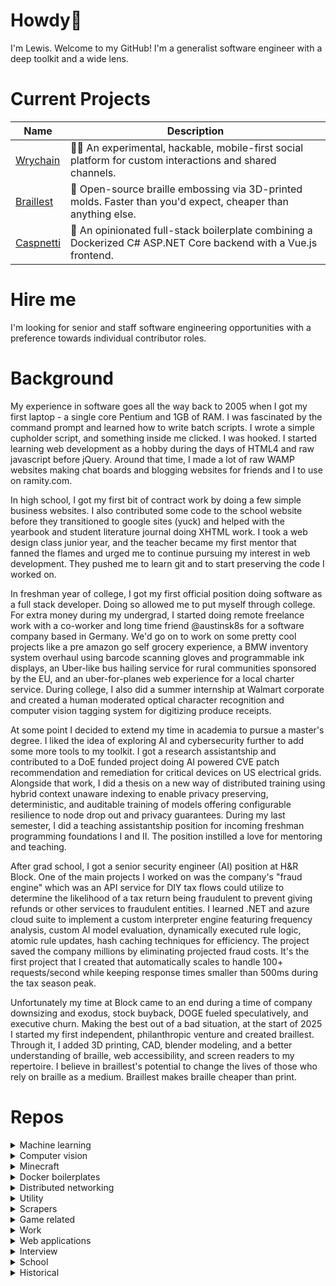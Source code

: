<h1>
Howdy🤠
</h1>

<p>
I'm Lewis. Welcome to my GitHub! I'm a generalist software engineer with a deep toolkit and a wide lens.
</p>

<h1>Current Projects</h1>

| Name | Description |
| --- | --- |
| [Wrychain](https://github.com/Wrychain) | ⛓️‍💥 An experimental, hackable, mobile-first social platform for custom interactions and shared channels. |
| [Braillest](https://github.com/Braillest) | 🦮 Open-source braille embossing via 3D-printed molds. Faster than you'd expect, cheaper than anything else. |
| [Caspnetti](https://github.com/ramity/caspnetti) |  🍝 An opinionated full-stack boilerplate combining a Dockerized C# ASP.NET Core backend with a Vue.js frontend. |

<h1>Hire me</h1>

<p>
I'm looking for senior and staff software engineering opportunities with a preference towards individual contributor roles.
</p>

<h1>Background</h1>

<p>
My experience in software goes all the way back to 2005 when I got my first laptop - a single core Pentium and 1GB of RAM. I was fascinated by the command prompt and learned how to write batch scripts. I wrote a simple cupholder script, and something inside me clicked. I was hooked. I started learning web development as a hobby during the days of HTML4 and raw javascript before jQuery. Around that time, I made a lot of raw WAMP websites making chat boards and blogging websites for friends and I to use on ramity.com.
</p>

<p>
In high school, I got my first bit of contract work by doing a few simple business websites. I also contributed some code to the school website before they transitioned to google sites (yuck) and helped with the yearbook and student literature journal doing XHTML work. I took a web design class junior year, and the teacher became my first mentor that fanned the flames and urged me to continue pursuing my interest in web development. They pushed me to learn git and to start preserving the code I worked on.
</p>

<p>
In freshman year of college, I got my first official position doing software as a full stack developer. Doing so allowed me to put myself through college. For extra money during my undergrad, I started doing remote freelance work with a co-worker and long time friend @austinsk8s for a software company based in Germany. We'd go on to work on some pretty cool projects like a pre amazon go self grocery experience, a BMW inventory system overhaul using barcode scanning gloves and programmable ink displays, an Uber-like bus hailing service for rural communities sponsored by the EU, and an uber-for-planes web experience for a local charter service. During college, I also did a summer internship at Walmart corporate and created a human moderated optical character recognition and computer vision tagging system for digitizing produce receipts.
</p>

<p>
At some point I decided to extend my time in academia to pursue a master's degree. I liked the idea of exploring AI and cybersecurity further to add some more tools to my toolkit. I got a research assistantship and contributed to a DoE funded project doing AI powered CVE patch recommendation and remediation for critical devices on US electrical grids. Alongside that work, I did a thesis on a new way of distributed training using hybrid context unaware indexing to enable privacy preserving, deterministic, and auditable training of models offering configurable resilience to node drop out and privacy guarantees. During my last semester, I did a teaching assistantship position for incoming freshman programming foundations I and II. The position instilled a love for mentoring and teaching.
</p>

<p>
After grad school, I got a senior security engineer (AI) position at H&R Block. One of the main projects I worked on was the company's "fraud engine" which was an API service for DIY tax flows could utilize to determine the likelihood of a tax return being fraudulent to prevent giving refunds or other services to fraudulent entities. I learned .NET and azure cloud suite to implement a custom interpreter engine featuring frequency analysis, custom AI model evaluation, dynamically executed rule logic, atomic rule updates, hash caching techniques for efficiency. The project saved the company millions by eliminating projected fraud costs. It's the first project that I created that automatically scales to handle 100+ requests/second while keeping response times smaller than 500ms during the tax season peak.
</p>

<p>
Unfortunately my time at Block came to an end during a time of company downsizing and exodus, stock buyback, DOGE fueled speculatively, and executive churn. Making the best out of a bad situation, at the start of 2025 I started my first independent, philanthropic venture and created <a src="https://braillest.com">braillest</a>. Through it, I added 3D printing, CAD, blender modeling, and a better understanding of braille, web accessibility, and screen readers to my repertoire. I believe in braillest's potential to change the lives of those who rely on braille as a medium. Braillest makes braille cheaper than print.
</p>

<h1>Repos</h1>

<details>
<summary>Machine learning</summary>

| Name | Description |
| --- | --- |
| [clerk](https://github.com/ramity/clerk) | We have AI-generated pull requests at home with Docker, Ollama, and Gitlab. |
| [conjure](https://github.com/ramity/conjure) | A code generation experiment. All code must be generated via the use of generator scripts or ChatGPT responses. |
| [VED pwn](https://github.com/ramity/VED-pwn) | An ML experiment showing vehicle OBDII data is a uniquely identifiable. Utilizes the VED dataset detailed [here](https://arxiv.org/abs/1905.02081) |

</details>

<details>
<summary>Computer vision</summary>

| Name | Description |
| --- | --- |
| [athena](https://github.com/ramity/athena) | A docker setup for opencv experiments featuring a locally compiled version of opencv for more features and formats |
| [apexCV](https://github.com/ramity/apexcv) | [Incomplete] A computer vision framework/toolset for scraping Apex Legends videos for meaningful data and statistics over time |
| [opencv table detection](https://github.com/ramity/opencv-table-detection) | A simple table detection apporach created entirely with opencv |
| [lane detection](https://github.com/ramity/lane-detection) | A simple lane detection program created entirely with opencv |
| [opencv text detection](https://github.com/ramity/opencv-text-detection) | A simple text detection approach created entirely with opencv |
| [edge detection comparison](https://github.com/ramity/edge-detection-comparison) | A simple script to compare different forms of edge detection with opencv |
| [optical flow](https://github.com/ramity/optical-flow) | A simple script to perform optical flow with opencv |
</details>

<details>
<summary>Minecraft</summary>

| Name | Description |
| --- | --- | 
| [minecraft](https://github.com/ramity/minecraft) | A dockerized vanilla minecraft setup. |
| [vault hunters 3](https://github.com/ramity/vault-hunters-3) | A painless and fully featured dockerized server for the Vault Hunters 3 modpack. Now with ramdisk support! |
</details>

<details>
<summary>Docker boilerplates</summary>

| Name | Description |
| --- | --- | 
| [DLNA-kickstart](https://github.com/ramity/DLNA-kickstart) | A repo to kickstart a [D]ocker powered [L]inux image running a [N]ode [N]ativescript [A]ngular stack. |
| [DLAMPS-kickstart](https://github.com/ramity/DLAMPS-kickstart) | A repo to kickstart a [D]ocker powered [L]inux image running an [A]pache [M]ySQL [P]HP [S]ymfony stack. |
| [soothsayer](https://github.com/ramity/soothsayer) | A simple flask boilerplate for quickly creating web accessible applications created during my walmart internship. |
</details>

<details>
<summary>Distributed networking</summary>

| Name | Description |
| --- | --- | 
| [theia](https://github.com/ramity/theia) | [Incomplete] A stab at allowing opencv operations to be performed by a pool of machines. |
| [ramium](https://github.com/ramity/ramium) | [Incomplete] A hybrid blockchain network experiment featuring a global PoS blockchain with PoW subchains. |
</details>

<details>
<summary>Utility</summary>

| Name | Description |
| --- | --- |
| [iris](https://github.com/ramity/iris) | A suite of tools for key management (generation, distribution, storage, rotation), en/decryption of data, and validation of integrity and authenticity of data. Created for communicating over unsecure channels |
| [ssh-scripts](https://github.com/ramity/ssh-scripts) | Dead simple ssh-agent start and stop scripts to prevent terminals from creating multiple ssh-agent processes |
| [virtual-host-manager](https://github.com/ramity/virtual-host-manager) | Client based interface to quickly set up virtual hosts on development machines |
</details>

<details>
<summary>Scrapers</summary>

| Name | Description |
| --- | --- |
| [discord wordle processor](https://github.com/ramity/discord-wordle-processor) | Discover your discord server's Wordle leaderboard and finally settle who reigns supreme! Calculate detailed statistics from shared results like share count, current and max streak, weighted score, offByOne count, average % per guess, and more! |
| [potflip](https://github.com/ramity/potflip) | [Deprecated] RSbuddy is no longer supported. See README for notice. This repo contains a few php scripts to assist in flipping potions for a profit in osrs using the rsbuddy API. See README for example output. |
| [wowah](https://github.com/ramity/wowah) | [Deprecated] A simple data scraper for loading and parsing the WoW auction house api. |
| [twitchScrape](https://github.com/ramity/TwitchScrape) | A twitch stream data scraper that enables side-by-side parsing of the downloaded byte stream with opencv. |
| [typho](https://github.com/ramity/typho) | [Incomplete] The beginnings of a stock data scraper that cross-references alphaadvantage stock data and google trend data |
| [trade-paint](https://github.com/ramity/trade-paint) | [Incomplete] A simple autolist.com scraper to populate and filter available vehicles |
</details>

<details>
<summary>Game related</summary>

| Name | Description |
| --- | --- | 
| [world-sim](https://github.com/ramity/world-sim) | [Incomplete] The beginnings of the backend for a game that never quite took off. Left for reference |
| [Bent](https://github.com/ramity/Bent) | A simple game that uses a php websocket backend and electron frontend + three.js for rendering. |
| [Bent-Client](https://github.com/ramity/Bent-Client) | An electron client for a simple game |
| [js-map-generator](https://github.com/ramity/js-map-generator) | Simple but effective rogue-like map generator. Featured on my LinkedIn. View [here](http://ramity.github.io/js-map-generator/) |
</details>

<details>
<summary>Work</summary>

| Name | Description |
| --- | --- | 
| [CTTP-Lab-Cert](https://github.com/ramity/CTTP-Lab-Cert) | [Deprecated] - Moved to private phabricator repo. One of my first projects at CTTP. Left for reference. Features a self created google spreadsheet clone for managing lab certifications |
| [Storyline-AJAX-integration](https://github.com/ramity/Storyline-AJAX-integration) | Sweet and simple AJAX implementation to hack in functionality of getting grade values out of a Storyline application. |
</details>

<details>
<summary>Web applications</summary>

| Name | Description |
| --- | --- | 
| [micro](https://github.com/ramity/micro) | [Incomplete] The beginnings of a micro management interface for logging and inventorying food, clothes, and events. Left for reference and inspiration |
| [assistant](https://github.com/ramity/assistant) | [Incomplete] A simple micromanager for managing food, finances, closet, and time tracking |
| [ally](https://github.com/ramity/ally) | A companion hub |
</details>

<details>
<summary>Interview</summary>

| Name | Description |
| --- | --- | 
| [supply-pike-interview](https://github.com/ramity/supply-pike-interview) | Timed programming interview questions from local software development firm, Supply Pike. |
</details>

<details>
<summary>School</summary>

| Name | Description |
| --- | --- | 
| [Caesar-Cipher](https://github.com/ramity/Caesar-Cipher) | Sweet and simple sub 70 line functioning and interactive Caesar Cipher written in MIPS32 assembly |
| [CSCE-4853-HW5](https://github.com/ramity/CSCE-4853-HW5) | Interactive single-threaded SHA256 brute force password cracking tool given known hash and configurable password rules (min and max length, character set, salt, and more). |
| [CSCE-2004-HW6](https://github.com/ramity/CSCE-2004-HW6) | Solution, instructions, and helper code for Programming Foundations I's homework 6 |
| [phabricator-setup-doc](https://github.com/ramity/phabricator-setup-doc) | A fancy phabricator setup doc created for a technical writing class. |
| [CSCE-5703-HW](https://github.com/ramity/CSCE-5703-HW) | Homeworks from CSCE-5703 |
| [CSCE-5563-HW3](https://github.com/ramity/CSCE-5563-HW3) | Two pytorch projects: "dl3-actual" being GRU with a self defined backward propagation method, and "dl3-bonus" being a bidirectional LSTM using the highly undocumented nn.CTCLoss function to solve MNIST |
| [CSCE-5693-lab-2](https://github.com/ramity/CSCE-5693-lab-2) | GPU programming lab 2 |
| [capstone](https://github.com/ramity/capstone) | A simple pure CV approach for the autonomous navigation of a standardized robotics playing field. |
| [CSCE-4813-HW1](https://github.com/ramity/CSCE-4813-HW1) | Computer graphics homework #1 detailed [here](http://www.csce.uark.edu/~jgauch/4813/S19/projects/project1/project1.pdf) |
| [algo-hw9](https://github.com/ramity/algo-hw9) | Algorithms homework #9 |
| [algo-hw7](https://github.com/ramity/algo-hw7) | Algorithms homework #7 |
| [algo-hw4](https://github.com/ramity/algo-hw4) | Algorithms homework #4 |
| [AVL-tree](https://github.com/ramity/AVL-tree) | A simple AVL tree implemented in c++. For more details see: https://en.wikipedia.org/wiki/AVL_tree |
| [CSCE-4523-HW](https://github.com/ramity/CSCE-4523-HW) | Repo containing all homeworks for completed Database Management Systems class |
| [spring-2018-notes](https://github.com/ramity/spring-2018-notes) | Notes covering software engineering (CSCE 3513), autonomous robotics (CSCE 4013), advanced data structures (CSCE 4263), database management systems (CSCE 4523), and some miscellaneous ramblings |
| [Trees](https://github.com/ramity/Trees) | BST and AVL trees implemented in c++. For more details see: https://en.wikipedia.org/wiki/Binary_search_tree https://en.wikipedia.org/wiki/AVL_tree |
| [CSCE-4013-hw2](https://github.com/ramity/CSCE-4013-hw2) | The second homework assignment for the Autonomous Robotics course |
| [VectorInt](https://github.com/ramity/VectorInt) | A school project driven integer specific clone of the famous C++ vector class |
| [RegisterClient](https://github.com/ramity/RegisterClient) | Register client (Android app) for accessing the server-side API. Developed using Android Studio. |
| [RegisterAPI-Java](https://github.com/ramity/RegisterAPI-Java) | Server-side register API. Developed in Java (w/ Spring) using the Eclipse IDE. Mavenized. |
| [RegisterAPIDataDefinition](https://github.com/ramity/RegisterAPIDataDefinition) | SQL to create the backing database for the Register API project. |
| [Producer-Consumer](https://github.com/ramity/Producer-Consumer) | A multi-threaded producer-consumer implementation utilizing a shared bounded buffer. Created for an assignment. Written in java |
| [CSCE-2014-lab13](https://github.com/ramity/CSCE-2014-lab13) | Programming Foundations II - Lab 13 |
| [CSCE-2014-A1](https://github.com/ramity/CSCE-2014-A1) | Programming Foundations II - Assignment 1 |
| [CSCE-2004-Lab13](https://github.com/ramity/CSCE-2004-Lab13) | Programming Foundations I - Lab 13 |
| [CSCE-2004-Lab12](https://github.com/ramity/CSCE-2004-Lab12) | Programming Foundations I - Lab 12 |
| [CSCE-2004-Lab11](https://github.com/ramity/CSCE-2004-Lab11) | Programming Foundations I - Lab 11 |
| [CSCE-2004-A7](https://github.com/ramity/CSCE-2004-A7) | Programming Foundations I - Assignment 7 |
| [CSCE-2004-A6](https://github.com/ramity/CSCE-2004-A6) | Programming Foundations I - Assignment 6 |
| [CSCE-2004-A5](https://github.com/ramity/CSCE-2004-A5) | Programming Foundations I - Assignment 5 |
| [CSCE-2004-Lab10](https://github.com/ramity/CSCE-2004-Lab10) | Programming Foundations I - Lab 10 |
| [CSCE-2004-Lab09](https://github.com/ramity/CSCE-2004-Lab09) | Programming Foundations I - Lab 9 |
| [CSCE-2004-Lab08](https://github.com/ramity/CSCE-2004-Lab08) | Programming Foundations I - Lab 8 |
| [CSCE-2004-Lab07](https://github.com/ramity/CSCE-2004-Lab07) | Programming Foundations I - Lab 7 |
| [CSCE-2004-Lab06](https://github.com/ramity/CSCE-2004-Lab06) | Programming Foundations I - Lab 6 |
| [CSCE-2004-Lab05](https://github.com/ramity/CSCE-2004-Lab05) | Programming Foundations I - Lab 5 |
| [CSCE-2004-Lab04](https://github.com/ramity/CSCE-2004-Lab04) | Programming Foundations I - Lab 4 |
| [CSCE-2004-Lab03](https://github.com/ramity/CSCE-2004-Lab03) | Programming Foundations I - Lab 3 |
| [CSCE-2004-Lab02](https://github.com/ramity/CSCE-2004-Lab02) | Programming Foundations I - Lab 2 |
| [CSCE-2004-Lab01](https://github.com/ramity/CSCE-2004-Lab01) | Programming Foundations I - Lab 1 |
| [CSCE-2004-A4](https://github.com/ramity/CSCE-2004-A4) | Programming Foundations I - Assignment 4 |
| [CSCE-2004-A3](https://github.com/ramity/CSCE-2004-A3) | Programming Foundations I - Assignment 3 |
| [CSCE-2004-A2](https://github.com/ramity/CSCE-2004-A2) | Programming Foundations I - Assignment 2 |
| [CSCE-2004-A1](https://github.com/ramity/CSCE-2004-A1) | Programming Foundations I - Assignment 1 |
| [GNEG-1103-electronics](https://github.com/ramity/GNEG-1103-electronics) | Some simple Arduino scripts created for the electronics section of the general engineering course. |
</details>

<details>
<summary>Historical</summary>

| Name | Description |
| --- | --- | 
| [Mirai](https://github.com/ramity/Mirai) | Source code from the original mirai botnet hack forum post. Prior to its release on the forum, it was attributed to having created some of the largest botnets and DDoS attacks ever seen. It was formative in IoT manufactures cleaning up their act in the use of factory default usernames and passwords. |
</details>
